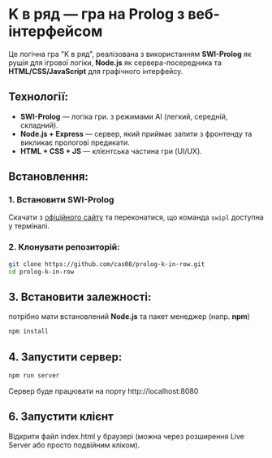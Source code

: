 # K в ряд — гра на Prolog з веб-інтерфейсом

Це логічна гра "K в ряд", реалізована з використанням **SWI-Prolog** як рушія для ігрової логіки, **Node.js** як сервера-посередника та **HTML/CSS/JavaScript** для графічного інтерфейсу.

## Технології:

- **SWI-Prolog** — логіка гри. з режимами AI (легкий, середній, складний).
- **Node.js + Express** — сервер, який приймає запити з фронтенду та викликає прологові предикати.
- **HTML + CSS + JS** — клієнтська частина гри (UI/UX).

## Встановлення:

### 1. Встановити SWI-Prolog

Скачати з [офіційного сайту](https://www.swi-prolog.org/Download.html) та переконатися, що команда `swipl` доступна у терміналі.

### 2. Клонувати репозиторій:

```bash
git clone https://github.com/cas08/prolog-k-in-row.git
cd prolog-k-in-row
```

## 3. Встановити залежності:
потрібно мати встановлений **Node.js** та пакет менеджер (напр. **npm**)
```bash
npm install
```
## 4. Запустити сервер:
```bash
npm run server
```
Сервер буде працювати на порту http://localhost:8080

## 6. Запустити клієнт
Відкрити файл index.html у браузері (можна через розширення Live Server або просто подвійним кліком).
